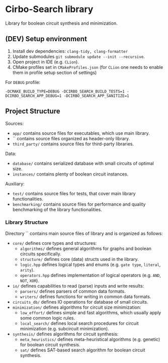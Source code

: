 # Cirbo-Search library
Library for boolean circuit synthesis and minimization.

## (DEV) Setup environment

1. Install dev dependencies: `clang-tidy, clang-formatter`
1. Update submodules `git submodule update --init --recursive`.
2. Open project in IDE (e.g. `CLion`).
3. CMake profiles set in `CMakeProfiles.json` (for `CLion` one needs to enable them in profile setup section of settings)

For `DEBUG` profile:
  ```
  -DCMAKE_BUILD_TYPE=DEBUG -DCIRBO_SEARCH_BUILD_TESTS=1 -DCIRBO_SEARCH_APP_DEBUG=1 -DCIRBO_SEARCH_APP_SANITIZE=1
  ```

## Project Structure

Sources:
- `app/` contains source files for executables, which use main library.
- `` contains source files organized as header-only library.
- `third_party/` contains source files for third-party libraries.

Data:
- `database/` contains serialized database with small circuits of optimal size.
- `instances/` contains plenty of boolean circuit instances.

Auxiliary:
- `test/` contains source files for tests, that cover main library functionalities.
- `benchmarking/` contains source files for performance and quality benchmarking of the library functionalities.

### Library Structure

Directory `` contains main source files of library and is organized as follows:
- `core/` defines core types and structures:
  - `algorithms/` defines general algorithms for graphs and boolean circuits specifically.
  - `structure/` defines core (data) structs used in the library.
  - `logic.hpp` defines logical types and enums (e.g. `gate type`, `literal`, `arity`).
  - `operators.hpp` defines implementation of logical operators (e.g. `AND`, `NOT`, `XOR`).
- `io/` defines capabilities to read (parse) inputs and write results:
  - `parsers/` defines parsers of common data formats.
  - `writers/` defines functions for writing in common data formats.
- `circuits_db/` defines IO operations for database of small circuits.
- `minimization/` defines algorithms for circuit size minimization:
  - `low_effort/` defines simple and fast algorithms, which usually apply some common logic rules.
  - `local_search/` defines local search procedures for circuit minimization (e.g. subcircuit minimization).
- `synthesis/` defines algorithms for circuit synthesis:
  - `meta_heuristics/` defines meta-heuristical algorithms (e.g. genetic) for boolean circuit synthesis.
  - `sat/` defines SAT-based search algorithm for boolean circuit synthesis.

